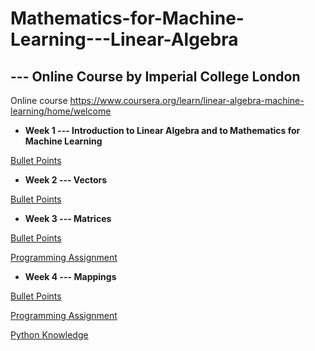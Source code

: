 # Mathematics-for-Machine-Learning---Linear-Algebra
## --- Online Course by Imperial College London

Online course https://www.coursera.org/learn/linear-algebra-machine-learning/home/welcome


- **Week 1 --- Introduction to Linear Algebra and to Mathematics for Machine Learning**

[Bullet Points](https://github.com/lxn1021/Mathematics-for-Machine-Learning---Linear-Algebra/blob/master/Week%201.pdf)


- **Week 2 --- Vectors**

[Bullet Points](https://github.com/lxn1021/Mathematics-for-Machine-Learning---Linear-Algebra/blob/master/Week%202.pdf)


- **Week 3 --- Matrices**

[Bullet Points](https://github.com/lxn1021/Mathematics-for-Machine-Learning---Linear-Algebra/blob/master/Week%203.pdf)

[Programming Assignment](https://github.com/lxn1021/Mathematics-for-Machine-Learning---Linear-Algebra/blob/master/Identify%20special%20matrices.ipynb)


- **Week 4 --- Mappings**

[Bullet Points](https://github.com/lxn1021/Mathematics-for-Machine-Learning---Linear-Algebra/blob/master/Week%204.pdf)

[Programming Assignment](https://github.com/lxn1021/Mathematics-for-Machine-Learning---Linear-Algebra/blob/master/Gram-Schmidt%20process.ipynb)

[Python Knowledge](https://github.com/lxn1021/Mathematics-for-Machine-Learning---Linear-Algebra/blob/master/Python%20knowledge_Week%204.pdf)
